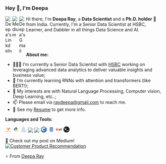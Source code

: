 ### Hey 👋, I'm Deepa

<a href="https://www.linkedin.com/in/drdeeparay//">
  <img align="left" alt="Deepa's LinkdeIn" width="22px" src="https://cdn.jsdelivr.net/npm/simple-icons@v3/icons/linkedin.svg" />
</a>
<a href="https://medium.com/@raydeepa">
  <img align="left" alt="Medium" width="22px" src="https://cdn.jsdelivr.net/npm/simple-icons@3.1.0/icons/medium.svg" />
</a>
<a href="mailto:raydeepa@gmail.com">
  <img align="left" alt="Deepa's Gmail" width="22px" src="https://cdn.jsdelivr.net/npm/simple-icons@v3/icons/gmail.svg" />
</a>

Hi there, I'm **Deepa Ray**, a **Data Scientist** and a **Ph.D. holder** 🚀 from India.  Currently, I'm a Senior Data Scientist at HSBC, Learner, and Dabbler in all things Data Science and AI. 

<br />
<br />

**About me:**

- 👩🏽‍💻 I’m currently a Senior Data Scientist with [HSBC](https://www.hsbc.com/) working on leveraging advanced data analytics to deliver valuable insights and business value;
- 🌱 I’m currently learning RNNs with attention and transformers (like BERT!); 
- 🤔 My interests are with Natural Language Processing, Computer vision, Deep Learning, etc..;
- 📫 Please email via raydeepa@gmail.com to reach me.
- 📝 See my [Resume](https://drive.google.com/file/d/1pUey-IOHbb0ny51dWJ8sOSQQXyjWsqg8/view) to get more info.

**Languages and Tools:**  

<code><img height="20" src="https://raw.githubusercontent.com/github/explore/80688e429a7d4ef2fca1e82350fe8e3517d3494d/topics/tensorflow/tensorflow.png"></code>
<code><img height="20" src="https://raw.githubusercontent.com/github/explore/80688e429a7d4ef2fca1e82350fe8e3517d3494d/topics/python/python.png"></code>
<code><img height="20" src="https://raw.githubusercontent.com/github/explore/80688e429a7d4ef2fca1e82350fe8e3517d3494d/topics/c/c.png"></code>
<code><img height="20" src="https://upload.wikimedia.org/wikipedia/commons/thumb/a/ae/Keras_logo.svg/1200px-Keras_logo.svg.png"></code>
<code><img height="20" src="https://upload.wikimedia.org/wikipedia/commons/thumb/0/05/Scikit_learn_logo_small.svg/1280px-Scikit_learn_logo_small.svg.png"></code>
<code><img height="20" src="https://raw.githubusercontent.com/github/explore/80688e429a7d4ef2fca1e82350fe8e3517d3494d/topics/cpp/cpp.png"></code>
<code><img height="20" src="https://raw.githubusercontent.com/github/explore/80688e429a7d4ef2fca1e82350fe8e3517d3494d/topics/sql/sql.png"></code>
<code><img height="20" src="https://raw.githubusercontent.com/github/explore/80688e429a7d4ef2fca1e82350fe8e3517d3494d/topics/git/git.png"></code>
<code><img height="20" src="https://raw.githubusercontent.com/github/explore/80688e429a7d4ef2fca1e82350fe8e3517d3494d/topics/terminal/terminal.png"></code>

📝 Check out my post on Medium! 
    <br> <a target="_blank" href="https://github-readme-medium-recent-article.vercel.app/medium/@raydeepa/0"><img src="https://github-readme-medium-recent-article.vercel.app/medium/@raydeepa/0" alt="Customer Product Recommendation"></a>
    
⭐️ From [Deepa Ray](https://github.com/drray30)

<!--
**drray30/drray30** is a ✨ _special_ ✨ repository because its `README.md` (this file) appears on your GitHub profile.

Here are some ideas to get you started:

- 🔭 I’m currently working on ...
- 🌱 I’m currently learning ...
- 👯 I’m looking to collaborate on ...
- 🤔 I’m looking for help with ...
- 💬 Ask me about ...
- 📫 How to reach me: ...
- 😄 Pronouns: ...
- ⚡ Fun fact: ...
-->


